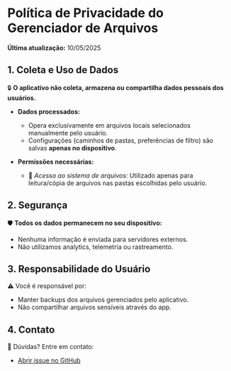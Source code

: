 # Política de Privacidade do Gerenciador de Arquivos

**Última atualização:** 10/05/2025  

## 1. Coleta e Uso de Dados

🔒 **O aplicativo não coleta, armazena ou compartilha dados pessoais dos usuários.**  

- **Dados processados:**  
  
  - Opera exclusivamente em arquivos locais selecionados manualmente pelo usuário.  
  - Configurações (caminhos de pastas, preferências de filtro) são salvas **apenas no dispositivo**.

- **Permissões necessárias:**  
  
  - 📁 *Acesso ao sistema de arquivos*: Utilizado apenas para leitura/cópia de arquivos nas pastas escolhidas pelo usuário.  

## 2. Segurança

🛡️ **Todos os dados permanecem no seu dispositivo:**  

- Nenhuma informação é enviada para servidores externos.  
- Não utilizamos analytics, telemetria ou rastreamento.  

## 3. Responsabilidade do Usuário

⚠️ Você é responsável por:  

- Manter backups dos arquivos gerenciados pelo aplicativo.  
- Não compartilhar arquivos sensíveis através do app.  

## 4. Contato

📧 Dúvidas? Entre em contato:  

- [Abrir issue no GitHub](https://github.com/jeyjunior/WinUI_GerenciarArquivo/issues)  
  
  
